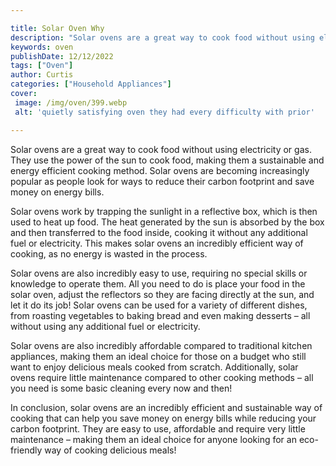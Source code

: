 ```yaml
---

title: Solar Oven Why
description: "Solar ovens are a great way to cook food without using electricity or gas. They use the power of the sun to cook food, making them...take a moment to check it out "
keywords: oven
publishDate: 12/12/2022
tags: ["Oven"]
author: Curtis
categories: ["Household Appliances"]
cover: 
 image: /img/oven/399.webp
 alt: 'quietly satisfying oven they had every difficulty with prior'

---
```


Solar ovens are a great way to cook food without using electricity or gas. They use the power of the sun to cook food, making them a sustainable and energy efficient cooking method. Solar ovens are becoming increasingly popular as people look for ways to reduce their carbon footprint and save money on energy bills.

Solar ovens work by trapping the sunlight in a reflective box, which is then used to heat up food. The heat generated by the sun is absorbed by the box and then transferred to the food inside, cooking it without any additional fuel or electricity. This makes solar ovens an incredibly efficient way of cooking, as no energy is wasted in the process.

Solar ovens are also incredibly easy to use, requiring no special skills or knowledge to operate them. All you need to do is place your food in the solar oven, adjust the reflectors so they are facing directly at the sun, and let it do its job! Solar ovens can be used for a variety of different dishes, from roasting vegetables to baking bread and even making desserts – all without using any additional fuel or electricity.

Solar ovens are also incredibly affordable compared to traditional kitchen appliances, making them an ideal choice for those on a budget who still want to enjoy delicious meals cooked from scratch. Additionally, solar ovens require little maintenance compared to other cooking methods – all you need is some basic cleaning every now and then!

In conclusion, solar ovens are an incredibly efficient and sustainable way of cooking that can help you save money on energy bills while reducing your carbon footprint. They are easy to use, affordable and require very little maintenance – making them an ideal choice for anyone looking for an eco-friendly way of cooking delicious meals!
